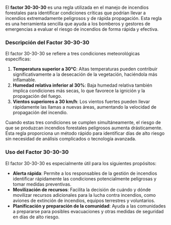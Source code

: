 El **factor 30-30-30** es una regla utilizada en el manejo de incendios forestales para identificar condiciones críticas que podrían llevar a incendios extremadamente peligrosos y de rápida propagación. Esta regla es una herramienta sencilla que ayuda a los bomberos y gestores de emergencias a evaluar el riesgo de incendios de forma rápida y efectiva.

### Descripción del Factor 30-30-30

El factor 30-30-30 se refiere a tres condiciones meteorológicas específicas:
1. **Temperatura superior a 30°C**: Altas temperaturas pueden contribuir significativamente a la desecación de la vegetación, haciéndola más inflamable.
2. **Humedad relativa inferior al 30%**: Baja humedad relativa también implica condiciones más secas, lo que favorece la ignición y la propagación del fuego.
3. **Vientos superiores a 30 km/h**: Los vientos fuertes pueden llevar rápidamente las llamas a nuevas áreas, aumentando la velocidad de propagación del incendio.

Cuando estas tres condiciones se cumplen simultáneamente, el riesgo de que se produzcan incendios forestales peligrosos aumenta drásticamente. Esta regla proporciona un método rápido para identificar días de alto riesgo sin necesidad de análisis complicados o tecnología avanzada.

### Uso del Factor 30-30-30

El factor 30-30-30 es especialmente útil para los siguientes propósitos:
- **Alerta rápida**: Permite a los responsables de la gestión de incendios identificar rápidamente las condiciones potencialmente peligrosas y tomar medidas preventivas.
- **Movilización de recursos**: Facilita la decisión de cuándo y dónde movilizar recursos adicionales para la lucha contra incendios, como aviones de extinción de incendios, equipos terrestres y voluntarios.
- **Planificación y preparación de la comunidad**: Ayuda a las comunidades a prepararse para posibles evacuaciones y otras medidas de seguridad en días de alto riesgo.
